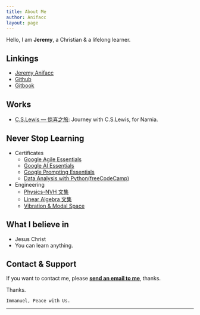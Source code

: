 ```yaml
---
title: About Me
author: Anifacc
layout: page
---
```


Hello, I am __Jeremy__, a Christian & a lifelong learner.

## Linkings

- [Jeremy Anifacc][1]
- [Github][2]
- [Gitbook][3]

## Works

- [C.S.Lewis — 惊喜之旅](http://jeremyanifaccc.pythonanywhere.com/): Journey with C.S.Lewis, for Narnia.

## Never Stop Learning

- Certificates
    - [Google Agile Essentials](https://www.credly.com/badges/cb27ab6f-1a28-4415-8793-4c0e2a36237d/public_url)
    - [Google AI Essentials](https://www.credly.com/badges/45a98f80-8ac8-467f-bc39-f6666466fbe3/public_url)
    - [Google Prompting Essentials](https://www.credly.com/badges/6b9d4549-e76d-4d7c-871f-75e3a8cb2ae6/public_url)
    - [Data Analysis with Python(freeCodeCamp)](https://www.freecodecamp.org/certification/JeremyZhang/data-analysis-with-python-v7)
- Engineering
    - [Physics-NVH 文集](https://www.jianshu.com/nb/8041870)
    - [Linear Algebra 文集](https://www.jianshu.com/nb/7906919)
    - [Vibration & Modal Space](https://jeremiahzhang.github.io/modal-space/)

## What I believe in

- Jesus Christ
- You can learn anything.

## Contact & Support

If you want to contact me, please __[send an email to me][6]__, thanks.

Thanks.

	Immanuel, Peace with Us.

---

[1]:	http://jeremiahzhang.github.io/
[2]:	https://github.com/JeremiahZhang
[3]:	https://www.gitbook.com/@jeremiahzhang
[4]:	http://www.jianshu.com/u/e5fdf29b3150
[5]:	http://weibo.com/ZhangXiaowoStef
[6]:   mailto:zhangleisuda@gmail.com
